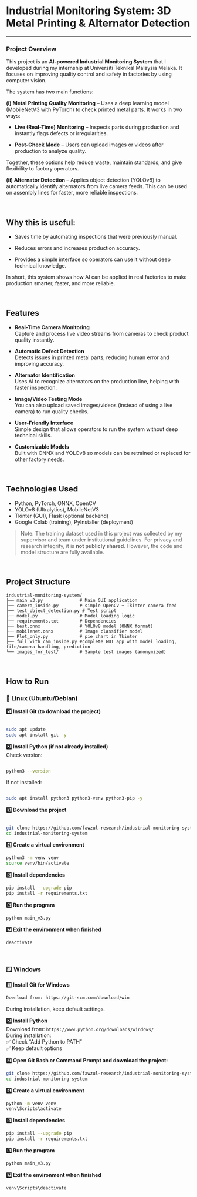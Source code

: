 # Industrial Monitoring System: 3D Metal Printing & Alternator Detection
---

### Project Overview

This project is an **AI-powered Industrial Monitoring System** that I developed during my internship at Universiti Teknikal Malaysia Melaka. It focuses on improving quality control and safety in factories by using computer vision.

The system has two main functions:

**(i) Metal Printing Quality Monitoring** – Uses a deep learning model (MobileNetV3 with PyTorch) to check printed metal parts. It works in two ways:

* **Live (Real-Time) Monitoring** – Inspects parts during production and instantly flags defects or irregularities.

* **Post-Check Mode** – Users can upload images or videos after production to analyze quality.

Together, these options help reduce waste, maintain standards, and give flexibility to factory operators.

**(ii) Alternator Detection** – Applies object detection (YOLOv8) to automatically identify alternators from live camera feeds. This can be used on assembly lines for faster, more reliable inspections.

<br>

## Why this is useful:

* Saves time by automating inspections that were previously manual.

* Reduces errors and increases production accuracy.

* Provides a simple interface so operators can use it without deep technical knowledge.

In short, this system shows how AI can be applied in real factories to make production smarter, faster, and more reliable.

<br>

## Features
* **Real-Time Camera Monitoring**<br>
Capture and process live video streams from cameras to check product quality instantly.

* **Automatic Defect Detection**<br>
Detects issues in printed metal parts, reducing human error and improving accuracy.

* **Alternator Identification**<br>
Uses AI to recognize alternators on the production line, helping with faster inspection.

* **Image/Video Testing Mode**<br>
You can also upload saved images/videos (instead of using a live camera) to run quality checks.

* **User-Friendly Interface**<br>
Simple design that allows operators to run the system without deep technical skills.

* **Customizable Models**<br>
Built with ONNX and YOLOv8 so models can be retrained or replaced for other factory needs.

<br>

## Technologies Used
- Python, PyTorch, ONNX, OpenCV
- YOLOv8 (Ultralytics), MobileNetV3
- Tkinter (GUI), Flask (optional backend)
- Google Colab (training), PyInstaller (deployment)

> Note: The training dataset used in this project was collected by my supervisor and team under institutional guidelines. For privacy and research integrity, it is **not publicly shared**. However, the code and model structure are fully available.
 
<br>

## Project Structure
```
industrial-monitoring-system/
├── main_v3.py              # Main GUI application
├── camera_inside.py        # simple OpenCV + Tkinter camera feed
├── test_object_detection.py # Test script
├── model.py                # Model loading logic
├── requirements.txt        # Dependencies
├── best.onnx               # YOLOv8 model (ONNX format)
├── mobilenet.onnx          # Image classifier model
├── Plot_only.py            # pie chart in Tkinter
├── full_with_cam_inside.py #complete GUI app with model loading, file/camera handling, prediction
└── images_for_test/        # Sample test images (anonymized)
```
<br>

## How to Run

### 🐧 Linux (Ubuntu/Debian)

**1️⃣ Install Git (to download the project)**
```bash

sudo apt update
sudo apt install git -y
```
**2️⃣ Install Python (if not already installed)**
<br>Check version:
```bash

python3 --version
```
If not installed:<br>
```bash

sudo apt install python3 python3-venv python3-pip -y
```
**3️⃣ Download the project**<br>
```bash

git clone https://github.com/fawzul-research/industrial-monitoring-system.git
cd industrial-monitoring-system
```
**4️⃣ Create a virtual environment**<br>
```bash
python3 -m venv venv
source venv/bin/activate
```
**5️⃣ Install dependencies**<br>
```bash
pip install --upgrade pip
pip install -r requirements.txt
```
**6️⃣ Run the program**<br>
```bash
python main_v3.py
```
**7️⃣ Exit the environment when finished**<br>
```bash
deactivate
```
<br>

### 🪟 Windows
**1️⃣ Install Git for Windows**<br>
```bash
Download from: https://git-scm.com/download/win
```
During installation, keep default settings.

**2️⃣ Install Python**<br>
Download from: ```https://www.python.org/downloads/windows/ ```
<br>During installation:<br>
✅ Check “Add Python to PATH”<br>
✅ Keep default options

**3️⃣ Open Git Bash or Command Prompt and download the project:**<br>
```bash
git clone https://github.com/fawzul-research/industrial-monitoring-system.git
cd industrial-monitoring-system
```
**4️⃣ Create a virtual environment**<br>
```bash
python -m venv venv
venv\Scripts\activate
```
**5️⃣ Install dependencies**<br>
```bash
pip install --upgrade pip
pip install -r requirements.txt
```
**6️⃣ Run the program**<br>
```bash
python main_v3.py
```
**7️⃣ Exit the environment when finished**<br>
```bash
venv\Scripts\deactivate
```

